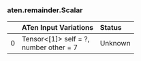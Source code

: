 ### aten.remainder.Scalar
|    | ATen Input Variations                     | Status   |
|---:|:------------------------------------------|:---------|
|  0 | Tensor<[1]> self = ?,<br>number other = 7 | Unknown  |

